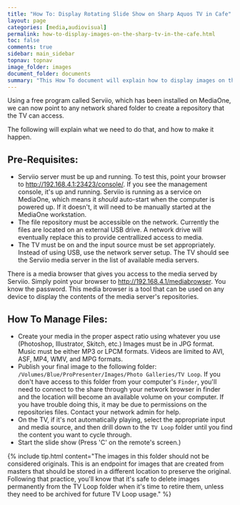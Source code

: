 ```yaml
---
title: "How To: Display Rotating Slide Show on Sharp Aquos TV in Cafe"
layout: page
categories: [media,audiovisual]
permalink: how-to-display-images-on-the-sharp-tv-in-the-cafe.html
toc: false
comments: true
sidebar: main_sidebar
topnav: topnav
image_folder: images
document_folder: documents
summary: "This How To document will explain how to display images on the Aquos TV in the Cafe area in a rotating slide show without using a USB stick."
---
```


Using a free program called Serviio, which has been installed on MediaOne, we can now point to any network shared folder to create a repository that the TV can access.  

The following will explain what we need to do that, and how to make it happen.

## Pre-Requisites:

- Serviio server must be up and running.  To test this, point your browser to http://192.168.4.1:23423/console/.  If you see the management console, it's up and running. Serviio is running as a service on MediaOne, which means it _should_ auto-start when the computer is powered up.  If it doesn't, it will need to be manually started at the MediaOne workstation.
- The file repository must be accessible on the network.  Currently the files are located on an external USB drive.  A network drive will eventually replace this to provide centrallized access to media.
- The TV must be on and the input source must be set appropriately.  Instead of using USB, use the network server setup.  The TV should see the Serviio media server in the list of available media servers.


There is a media browser that gives you access to the media served by Serviio.  Simply point your browser to http://192.168.4.1/mediabrowser.  You know the password.  This media browser is a tool that can be used on any device to display the contents of the media server's repositories.

## How To Manage Files:

-  Create your media in the proper aspect ratio using whatever you use (Photoshop, Illustrator, Skitch, etc.)  Images must be in JPG format. Music must be either MP3 or LPCM formats.  Videos are limited to AVI, ASF, MP4, WMV, and MPG formats.
-  Publish your final image to the following folder:  `/Volumes/Blue/ProPresenter/Images/Photo Galleries/TV Loop`.  If you don't have access to this folder from your computer's `Finder`, you'll need to connect to the share through your network browser in finder and the location will become an available volume on your computer.  If you have trouble doing this, it may be due to permissions on the repositories files.  Contact your network admin for help.
-  On the TV, if it's not automatically playing, select the appropriate input and media source, and then drill down to the `TV Loop` folder until you find the content you want to cycle through.  
-  Start the slide show (Press 'C' on the remote's screen.)

{% include tip.html content="The images in this folder should not be considered originals.  This is an endpoint for images that are created from masters that should be stored in a different location to preserve the original.  Following that practice, you'll know that it's safe to delete images permanently from the TV Loop folder when it's time to retire them, unless they need to be archived for future TV Loop usage." %}

